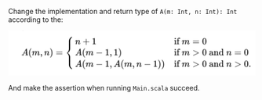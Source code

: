 Change the implementation and return type of `A(m: Int, n: Int): Int` according to the:

![specification](doc/img/spec.png)

And make the assertion when running `Main.scala` succeed.

